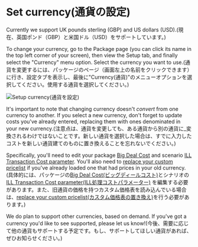 # Set currency(通貨の設定)

Currently we support UK pounds sterling (GBP) and US dollars (USD).(現在、英国ポンド（GBP）と米国ドル（USD）をサポートしています。)

To change your currency, go to the Package page (you can click its name in the top left corner of your screen), then view the Setup tab, and finally select the "Currency" menu option. Select the currency you want to use.(通貨を変更するには、パッケージのページ（画面左上の名前をクリックできます）に行き、設定タブを表示し、最後に"Currency(通貨)"のメニューオプションを選択してください。使用する通貨を選択してください。)

![Setup currency(通貨を設定)](../.gitbook/assets/setup-currency.png)

It's important to note that changing currency doesn't _convert_ from one currency to another. If you select a new currency, don't forget to update costs you've already entered, replacing them with ones denominated in your new currency.(注意点は、通貨を変更しても、ある通貨から別の通貨に_変換されるわけではないことです。新しい通貨を選択した場合は、すでに入力したコストを新しい通貨建てのものに置き換えることを忘れないでください。)

Specifically, you'll need to edit your package [Big Deal Cost](set-big-deal-costs.md) and scenario [ILL Transaction Cost parameter](../reference/scenarios/scenario-parameters.md#h\_bb1971fa6a-1). You'll also need to [replace your custom pricelist](upload-title-prices.md) if you've already loaded one that had prices in your old currency.(具体的には、パッケージの[Big Deal Cost(ビッグディールコスト)](set-big-deal-costs.md)とシナリオの[ILL Transaction Cost parameter(ILL処理コストパラメーター)](../reference/scenarios/scenario-parameters.md#happy_bb1971fa6a-1) を編集する必要があります。また、旧通貨の価格を持つカスタム価格表を読み込んでいる場合は、[replace your custom pricelist(カスタム価格表の置き換え)](upload-title-prices.md)を行う必要があります。)

We do plan to support other currencies, based on demand. If you've got a currency you'd like to see supported, please let us know!(今後、需要に応じて他の通貨もサポートする予定です。もし、サポートしてほしい通貨があれば、ぜひお知らせください。)
